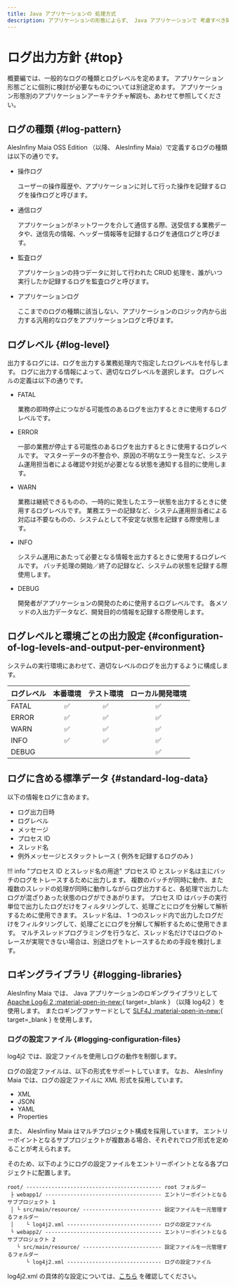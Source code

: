 ```yaml
---
title: Java アプリケーションの 処理方式
description: アプリケーションの形態によらず、 Java アプリケーションで 考慮すべき関心事について、実装方針を説明します。
---
```


# ログ出力方針 {#top}

概要編では、一般的なログの種類とログレベルを定めます。
アプリケーション形態ごとに個別に検討が必要なものについては別途定めます。
アプリケーション形態別のアプリケーションアーキテクチャ解説も、あわせて参照してください。

## ログの種類 {#log-pattern}

AlesInfiny Maia OSS Edition （以降、 AlesInfiny Maia）で定義するログの種類は以下の通りです。

- 操作ログ

    ユーザーの操作履歴や、アプリケーションに対して行った操作を記録するログを操作ログと呼びます。

- 通信ログ

    アプリケーションがネットワークを介して通信する際、送受信する業務データや、送信先の情報、ヘッダー情報等を記録するログを通信ログと呼びます。

- 監査ログ

    アプリケーションの持つデータに対して行われた CRUD 処理を、誰がいつ実行したか記録するログを監査ログと呼びます。

- アプリケーションログ

    ここまでのログの種類に該当しない、アプリケーションのロジック内から出力する汎用的なログをアプリケーションログと呼びます。

## ログレベル {#log-level}

出力するログには、ログを出力する業務処理内で指定したログレベルを付与します。
ログに出力する情報によって、適切なログレベルを選択します。
ログレベルの定義は以下の通りです。

- FATAL

    業務の即時停止につながる可能性のあるログを出力するときに使用するログレベルです。

- ERROR

    一部の業務が停止する可能性のあるログを出力するときに使用するログレベルです。
    マスターデータの不整合や、原因の不明なエラー発生など、システム運用担当者による確認や対処が必要となる状態を通知する目的に使用します。

- WARN

    業務は継続できるものの、一時的に発生したエラー状態を出力するときに使用するログレベルです。
    業務エラーの記録など、システム運用担当者による対応は不要なものの、システムとして不安定な状態を記録する際使用します。

- INFO

    システム運用にあたって必要となる情報を出力するときに使用するログレベルです。
    バッチ処理の開始／終了の記録など、システムの状態を記録する際使用します。

- DEBUG

    開発者がアプリケーションの開発のために使用するログレベルです。
    各メソッドの入出力データなど、開発目的の情報を記録する際使用します。

## ログレベルと環境ごとの出力設定 {#configuration-of-log-levels-and-output-per-environment}

システムの実行環境にあわせて、適切なレベルのログを出力するように構成します。

| ログレベル |      本番環境      |     テスト環境     |  ローカル開発環境  |
| ---------- | :----------------: | :----------------: | :----------------: |
| FATAL      | :white_check_mark: | :white_check_mark: | :white_check_mark: |
| ERROR      | :white_check_mark: | :white_check_mark: | :white_check_mark: |
| WARN       | :white_check_mark: | :white_check_mark: | :white_check_mark: |
| INFO       | :white_check_mark: | :white_check_mark: | :white_check_mark: |
| DEBUG      |                    |                    | :white_check_mark: |

## ログに含める標準データ {#standard-log-data}

以下の情報をログに含めます。

- ログ出力日時
- ログレベル
- メッセージ
- プロセス ID
- スレッド名
- 例外メッセージとスタックトレース ( 例外を記録するログのみ )

!!! info "プロセス ID とスレッド名の用途"
    プロセス ID とスレッド名は主にバッチのログをトレースするために出力します。
    複数のバッチが同時に動作、また複数のスレッドの処理が同時に動作しながらログ出力すると、各処理で出力したログが混ざりあった状態のログができあがります。
    プロセス ID はバッチの実行単位で出力したログだけをフィルタリングして、処理ごとにログを分解して解析するために使用できます。
    スレッド名は、 1 つのスレッド内で出力したログだけをフィルタリングして、処理ごとにログを分解して解析するために使用できます。
    マルチスレッドプログラミングを行うなど、スレッド名だけではログのトレースが実現できない場合は、別途ログをトレースするための手段を検討します。

## ロギングライブラリ {#logging-libraries}

<!-- textlint-disable ja-technical-writing/sentence-length -->

AlesInfiny Maia では、 Java アプリケーションのロギングライブラリとして [Apache Log4j 2 :material-open-in-new:](https://logging.apache.org/log4j/2.x/){ target=_blank } （以降 log4j2 ）を使用します。
またロギングファサードとして [SLF4J :material-open-in-new:](https://www.slf4j.org/){ target=_blank } を使用します。

<!-- textlint-enable ja-technical-writing/sentence-length -->

### ログの設定ファイル {#logging-configuration-files}

log4j2 では、設定ファイルを使用しログの動作を制御します。

ログの設定ファイルは、以下の形式をサポートしています。
なお、 AlesInfiny Maia では、ログの設定ファイルに XML 形式を採用しています。

- XML
- JSON
- YAML
- Properties

また、 AlesInfiny Maia はマルチプロジェクト構成を採用しています。
エントリーポイントとなるサブプロジェクトが複数ある場合、それぞれでログ形式を定めることが考えられます。

そのため、以下のようにログの設定ファイルをエントリーポイントとなる各プロジェクトに配置します。

```terminal linenums="0"
root/ ------------------------------------------- root フォルダー
 ├ webapp1/ ------------------------------------- エントリーポイントとなるサブプロジェクト 1
 │ └ src/main/resource/ ------------------------- 設定ファイルを一元管理するフォルダー
 │    └ log4j2.xml ------------------------------ ログの設定ファイル
 └ webapp2/ ------------------------------------- エントリーポイントとなるサブプロジェクト 2
   └ src/main/resource/ ------------------------- 設定ファイルを一元管理するフォルダー
      └ log4j2.xml ------------------------------ ログの設定ファイル
```

log4j2.xml の具体的な設定については、[こちら](../../../guidebooks/how-to-develop/java/sub-project-settings/web-project-settings.md#logging-configuration) を確認してください。
